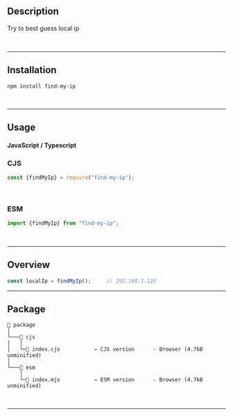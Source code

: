 
## Description

Try to best guess local ip

<br/>

---



## Installation

```shell
npm install find-my-ip
```

<br/>

---

## Usage 
#### JavaScript / Typescript

### CJS

```javascript
const {findMyIp} = require("find-my-ip");
```

<br/>

### ESM

```javascript
import {findMyIp} from "find-my-ip";
```

<br/>

---

## Overview

```javascript
const localIp = findMyIp();     // 192.168.1.123
```

---

## Package

```
📁 package                
│
└───📁 cjs
│   │
│   └─📝 index.cjs           ⇽ CJS version      - Browser (4.7kB unminified)
│   
└───📁 esm
    │
    └─📝 index.mjs           ⇽ ESM version      - Browser (4.7kB unminified)

```

<br/>

---


